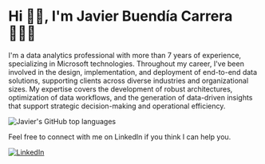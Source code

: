 # Hi 👋🏻, I'm Javier Buendía Carrera 🧑🏻‍💻

I'm a data analytics professional with more than 7 years of experience, specializing in Microsoft technologies. Throughout my career, I've been involved in the design, implementation, and deployment of end-to-end data solutions, supporting clients across diverse industries and organizational sizes. My expertise covers the development of robust architectures, optimization of data workflows, and the generation of data-driven insights that support strategic decision-making and operational efficiency.

![Javier's GitHub top languages](https://github-readme-stats.vercel.app/api/top-langs/?username=javibuendia&show_icons=true)

Feel free to connect with me on LinkedIn if you think I can help you.

<a href="https://www.linkedin.com/in/javierbuendia"><img src="https://img.shields.io/badge/LinkedIn--_.svg?style=social&logo=linkedin" alt="LinkedIn"></a>

<!--
**javibuendia/javibuendia** is a ✨ _special_ ✨ repository because its `README.md` (this file) appears on your GitHub profile.

Here are some ideas to get you started:

- 🔭 I’m currently working on ...
- 🌱 I’m currently learning ...
- 👯 I’m looking to collaborate on ...
- 🤔 I’m looking for help with ...
- 💬 Ask me about ...
- 📫 How to reach me: ...
- 😄 Pronouns: ...
- ⚡ Fun fact: ...
-->
